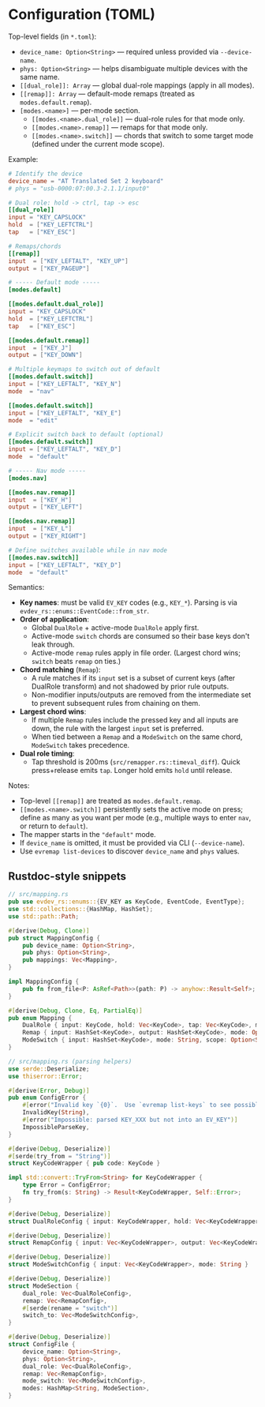 # Configuration (TOML)

Top-level fields (in `*.toml`):

- `device_name: Option<String>` — required unless provided via `--device-name`.
- `phys: Option<String>` — helps disambiguate multiple devices with the same name.
- `[[dual_role]]: Array` — global dual-role mappings (apply in all modes).
- `[[remap]]: Array` — default-mode remaps (treated as `modes.default.remap`).
- `[modes.<name>]` — per-mode section.
  - `[[modes.<name>.dual_role]]` — dual-role rules for that mode only.
  - `[[modes.<name>.remap]]` — remaps for that mode only.
  - `[[modes.<name>.switch]]` — chords that switch to some target mode (defined under the current mode scope).

Example:

```toml
# Identify the device
device_name = "AT Translated Set 2 keyboard"
# phys = "usb-0000:07:00.3-2.1.1/input0"

# Dual role: hold -> ctrl, tap -> esc
[[dual_role]]
input = "KEY_CAPSLOCK"
hold  = ["KEY_LEFTCTRL"]
tap   = ["KEY_ESC"]

# Remaps/chords
[[remap]]
input  = ["KEY_LEFTALT", "KEY_UP"]
output = ["KEY_PAGEUP"]

# ----- Default mode -----
[modes.default]

[[modes.default.dual_role]]
input = "KEY_CAPSLOCK"
hold  = ["KEY_LEFTCTRL"]
tap   = ["KEY_ESC"]

[[modes.default.remap]]
input  = ["KEY_J"]
output = ["KEY_DOWN"]

# Multiple keymaps to switch out of default
[[modes.default.switch]]
input = ["KEY_LEFTALT", "KEY_N"]
mode  = "nav"

[[modes.default.switch]]
input = ["KEY_LEFTALT", "KEY_E"]
mode  = "edit"

# Explicit switch back to default (optional)
[[modes.default.switch]]
input = ["KEY_LEFTALT", "KEY_D"]
mode  = "default"

# ----- Nav mode -----
[modes.nav]

[[modes.nav.remap]]
input  = ["KEY_H"]
output = ["KEY_LEFT"]

[[modes.nav.remap]]
input  = ["KEY_L"]
output = ["KEY_RIGHT"]

# Define switches available while in nav mode
[[modes.nav.switch]]
input = ["KEY_LEFTALT", "KEY_D"]
mode  = "default"
```

Semantics:

- __Key names__: must be valid `EV_KEY` codes (e.g., `KEY_*`). Parsing is via `evdev_rs::enums::EventCode::from_str`.
- __Order of application__:
  - Global `DualRole` + active-mode `DualRole` apply first.
  - Active-mode `switch` chords are consumed so their base keys don't leak through.
  - Active-mode `remap` rules apply in file order. (Largest chord wins; `switch` beats `remap` on ties.)
- __Chord matching__ (`Remap`):
  - A rule matches if its `input` set is a subset of current keys (after DualRole transform) and not shadowed by prior rule outputs.
  - Non-modifier inputs/outputs are removed from the intermediate set to prevent subsequent rules from chaining on them.
- __Largest chord wins__:
  - If multiple `Remap` rules include the pressed key and all inputs are down, the rule with the largest `input` set is preferred.
  - When tied between a `Remap` and a `ModeSwitch` on the same chord, `ModeSwitch` takes precedence.
- __Dual role timing__:
  - Tap threshold is 200ms (`src/remapper.rs::timeval_diff`). Quick press+release emits `tap`. Longer hold emits `hold` until release.

Notes:

- Top-level `[[remap]]` are treated as `modes.default.remap`.
- `[[modes.<name>.switch]]` persistently sets the active mode on press; define as many as you want per mode (e.g., multiple ways to enter `nav`, or return to `default`).
- The mapper starts in the `"default"` mode.
- If `device_name` is omitted, it must be provided via CLI (`--device-name`).
- Use `evremap list-devices` to discover `device_name` and `phys` values.

## Rustdoc-style snippets

```rust
// src/mapping.rs
pub use evdev_rs::enums::{EV_KEY as KeyCode, EventCode, EventType};
use std::collections::{HashMap, HashSet};
use std::path::Path;

#[derive(Debug, Clone)]
pub struct MappingConfig {
    pub device_name: Option<String>,
    pub phys: Option<String>,
    pub mappings: Vec<Mapping>,
}

impl MappingConfig {
    pub fn from_file<P: AsRef<Path>>(path: P) -> anyhow::Result<Self>;
}

#[derive(Debug, Clone, Eq, PartialEq)]
pub enum Mapping {
    DualRole { input: KeyCode, hold: Vec<KeyCode>, tap: Vec<KeyCode>, mode: Option<String> },
    Remap { input: HashSet<KeyCode>, output: HashSet<KeyCode>, mode: Option<String> },
    ModeSwitch { input: HashSet<KeyCode>, mode: String, scope: Option<String> },
}
```

```rust
// src/mapping.rs (parsing helpers)
use serde::Deserialize;
use thiserror::Error;

#[derive(Error, Debug)]
pub enum ConfigError {
    #[error("Invalid key `{0}`.  Use `evremap list-keys` to see possible keys.")]
    InvalidKey(String),
    #[error("Impossible: parsed KEY_XXX but not into an EV_KEY")]
    ImpossibleParseKey,
}

#[derive(Debug, Deserialize)]
#[serde(try_from = "String")]
struct KeyCodeWrapper { pub code: KeyCode }

impl std::convert::TryFrom<String> for KeyCodeWrapper {
    type Error = ConfigError;
    fn try_from(s: String) -> Result<KeyCodeWrapper, Self::Error>;
}

#[derive(Debug, Deserialize)]
struct DualRoleConfig { input: KeyCodeWrapper, hold: Vec<KeyCodeWrapper>, tap: Vec<KeyCodeWrapper> }

#[derive(Debug, Deserialize)]
struct RemapConfig { input: Vec<KeyCodeWrapper>, output: Vec<KeyCodeWrapper>, mode: Option<String> }

#[derive(Debug, Deserialize)]
struct ModeSwitchConfig { input: Vec<KeyCodeWrapper>, mode: String }

#[derive(Debug, Deserialize)]
struct ModeSection {
    dual_role: Vec<DualRoleConfig>,
    remap: Vec<RemapConfig>,
    #[serde(rename = "switch")]
    switch_to: Vec<ModeSwitchConfig>,
}

#[derive(Debug, Deserialize)]
struct ConfigFile {
    device_name: Option<String>,
    phys: Option<String>,
    dual_role: Vec<DualRoleConfig>,
    remap: Vec<RemapConfig>,
    mode_switch: Vec<ModeSwitchConfig>,
    modes: HashMap<String, ModeSection>,
}
